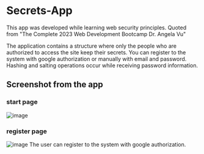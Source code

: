 # Secrets-App
This app was developed while learning web security principles. Quoted from "The Complete 2023 Web Development Bootcamp Dr. Angela Vu"

The application contains a structure where only the people who are authorized to access the site keep their secrets. You can register to the system with google authorization or manually with email and password. Hashing and salting operations occur while receiving password information.

## Screenshot from the app

### start page
![image](https://github.com/yavuzucrkss/Secrets-App/assets/81562942/97cfb0e0-c200-4406-b3a4-6a2b09cf7707)

### register page
![image](https://github.com/yavuzucrkss/Secrets-App/assets/81562942/a94d8a3f-664d-4aa7-83d2-cef13535651a)
The user can register to the system with google authorization.
